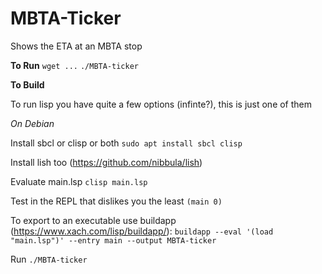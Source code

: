 # MBTA-Ticker
Shows the ETA at an MBTA stop 


**To Run**
`wget ...`
`./MBTA-ticker`




**To Build**

To run lisp you have quite a few options (infinte?), this is just one of them

*On Debian*

Install sbcl or clisp or both
`sudo apt install sbcl clisp`

Install lish too (https://github.com/nibbula/lish)

Evaluate main.lsp
`clisp main.lsp`

Test in the REPL that dislikes you the least
`(main 0)`

To export to an executable use buildapp (https://www.xach.com/lisp/buildapp/):
`buildapp --eval '(load "main.lsp")' --entry main --output MBTA-ticker`

Run
`./MBTA-ticker`

